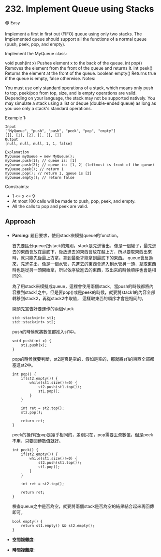 # 232. Implement Queue using Stacks

🟢 Easy

Implement a first in first out (FIFO) queue using only two stacks. The implemented queue should support all the functions of a normal queue (push, peek, pop, and empty).

Implement the MyQueue class:

void push(int x) Pushes element x to the back of the queue.
int pop() Removes the element from the front of the queue and returns it.
int peek() Returns the element at the front of the queue.
boolean empty() Returns true if the queue is empty, false otherwise.
Notes:

You must use only standard operations of a stack, which means only push to top, peek/pop from top, size, and is empty operations are valid.
Depending on your language, the stack may not be supported natively. You may simulate a stack using a list or deque (double-ended queue) as long as you use only a stack's standard operations.

Example 1:
```
Input
["MyQueue", "push", "push", "peek", "pop", "empty"]
[[], [1], [2], [], [], []]
Output
[null, null, null, 1, 1, false]

Explanation
MyQueue myQueue = new MyQueue();
myQueue.push(1); // queue is: [1]
myQueue.push(2); // queue is: [1, 2] (leftmost is front of the queue)
myQueue.peek(); // return 1
myQueue.pop(); // return 1, queue is [2]
myQueue.empty(); // return false
```

Constraints:
- 1 <= x <= 9
- At most 100 calls will be made to push, pop, peek, and empty.
- All the calls to pop and peek are valid.

## Approach
### 
- **Parsing**: 
    題目要求，使用stack來模擬queue的function。

    首先要區分queue跟stack的規則，stack是先進後出，像是一個罐子，最先進去的東西會放在最底下，後放進去的東西會放在越上方，所以要取東西出來時，就只能先從最上方拿，拿到最後才能拿到最底下的東西。
    queue會反過來，先進先出，像是一個水管，先進去的東西會進入到水管另一頭，拿取東西時也是從另一頭開始拿，所以依序放進去的東西，取出來的時候順序也會是相同的。

    為了用stack來模擬成queue，這裡會使用兩個stack，當push的時候都將內容推到stack1之中，但是要pop()或是peek的時候，就要將stack1的內容全部轉移到stack2，再從stack2中取值，
    這樣取東西的順序才會是相同的，

    開頭先宣告好要運作的兩個stack
    ```
    std::stack<int> st1;
    std::stack<int> st2;
    ```

    push的時候就將數值都推入st1中。
    ```
    void push(int x) {
        st1.push(x);
    }
    ```

    pop的時候就要判斷，st2是否是空的，假如是空的，那就將st1的東西全部都塞進st2中。
    ```
    int pop() {
        if(st2.empty()) {
            while(st1.size()!=0) {
                st2.push(st1.top());
                st1.pop();
            }
        }
        
        int ret = st2.top();
        st2.pop();

        return ret;
    }
    ```

    peek的操作跟pop是幾乎相同的，差別只在，pop需要丟棄數值，但是peek不用，只要回傳數值就好。
    ```
    int peek() {
        if(st2.empty()) {
            while(st1.size()!=0) {
                st2.push(st1.top());
                st1.pop();
            }
        }

        int ret = st2.top();

        return ret;
    }
    ```

    檢查queue之中是否為空，就要將兩個stack是否為空的結果結合起來再回傳即可。
    ```
    bool empty() {
        return st1.empty() && st2.empty();
    }
    ```
- **空間複雜度**: 
- **時間複雜度**: 